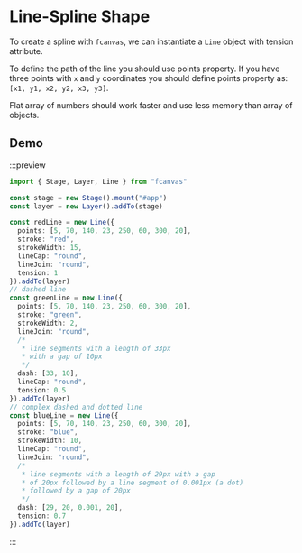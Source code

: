 # Line-Spline Shape

To create a spline with `fcanvas`, we can instantiate a `Line` object with tension attribute.

To define the path of the line you should use points property. If you have three points with `x` and `y` coordinates you should define points property as: `[x1, y1, x2, y2, x3, y3]`.

Flat array of numbers should work faster and use less memory than array of objects.

## Demo

:::preview
```ts
import { Stage, Layer, Line } from "fcanvas"

const stage = new Stage().mount("#app")
const layer = new Layer().addTo(stage)

const redLine = new Line({
  points: [5, 70, 140, 23, 250, 60, 300, 20],
  stroke: "red",
  strokeWidth: 15,
  lineCap: "round",
  lineJoin: "round",
  tension: 1
}).addTo(layer)
// dashed line
const greenLine = new Line({
  points: [5, 70, 140, 23, 250, 60, 300, 20],
  stroke: "green",
  strokeWidth: 2,
  lineJoin: "round",
  /*
   * line segments with a length of 33px
   * with a gap of 10px
   */
  dash: [33, 10],
  lineCap: "round",
  tension: 0.5
}).addTo(layer)
// complex dashed and dotted line
const blueLine = new Line({
  points: [5, 70, 140, 23, 250, 60, 300, 20],
  stroke: "blue",
  strokeWidth: 10,
  lineCap: "round",
  lineJoin: "round",
  /*
   * line segments with a length of 29px with a gap
   * of 20px followed by a line segment of 0.001px (a dot)
   * followed by a gap of 20px
   */
  dash: [29, 20, 0.001, 20],
  tension: 0.7
}).addTo(layer)
```
:::
